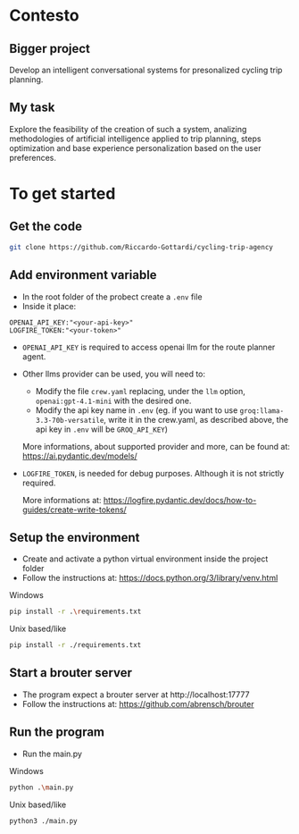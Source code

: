 # Contesto
## Bigger project
Develop an intelligent conversational systems for presonalized cycling trip planning.

## My task
Explore the feasibility of the creation of such a system, analizing methodologies of artificial intelligence applied to trip planning, steps optimization and base experience personalization based on the user preferences.

# To get started
## Get the code
```bash
git clone https://github.com/Riccardo-Gottardi/cycling-trip-agency
```

## Add environment variable
- In the root folder of the probect create a `.env` file
- Inside it place:
```
OPENAI_API_KEY:"<your-api-key>"
LOGFIRE_TOKEN:"<your-token>"
```
- `OPENAI_API_KEY` is required to access openai llm for the route planner agent. 
- Other llms provider can be used, you will need to:
    - Modify the file `crew.yaml` replacing, under the `llm` option, `openai:gpt-4.1-mini` with the desired one. 
    - Modify the api key name in `.env`
    (eg. if you want to use `groq:llama-3.3-70b-versatile`, write it in the crew.yaml, as described above, the api key in `.env` will be `GROQ_API_KEY`)

    More informations, about supported provider and more, can be found at: https://ai.pydantic.dev/models/
- `LOGFIRE_TOKEN`, is needed for debug purposes. Although it is not strictly required.

    More informations at: https://logfire.pydantic.dev/docs/how-to-guides/create-write-tokens/

## Setup the environment
- Create and activate a python virtual environment inside the project folder
- Follow the instructions at: https://docs.python.org/3/library/venv.html

Windows
```bash
pip install -r .\requirements.txt
```
Unix based/like
```bash
pip install -r ./requirements.txt
```

## Start a brouter server
- The program expect a brouter server at http://localhost:17777
- Follow the instructions at: https://github.com/abrensch/brouter

## Run the program
- Run the main.py

Windows
```bash
python .\main.py
```
Unix based/like
```bash
python3 ./main.py
```